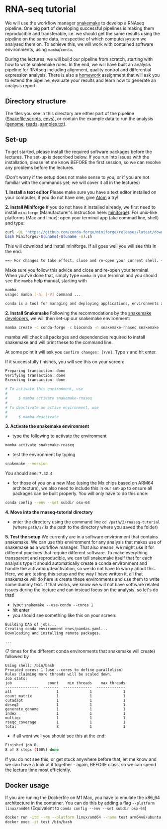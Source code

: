 # RNA-seq tutorial

We will use the workflow manager
[snakemake](https://snakemake.readthedocs.io/en/stable/index.html) to develop
a RNAseq pipeline. One big part of developing successful pipelines is making
them reproducible and transferable, i.e. we should get the same results using the
pipeline on the same data, irrespective of which compute/system we analysed them
on. To achieve this, we will work with contained software environments, using
`mamba`/`conda`.

During the lectures, we will build our pipeline from scratch, starting with how
to write snakemake rules. In the end, we will have built an analysis pipeline for
RNAseq including alignment, quality control and differential expression analysis.
There is also a [homework](Homework.md) assignment that will ask you to extend
the pipeline, evaluate your results and learn how to generate an analysis report.

## Directory structure
The files you see in this directory are either part of the pipeline
([Snakefile](Snakefile),[scripts](scripts), [envs](envs)), or contain the example
data to run the analysis ([genome](genome), [reads](reads),
[samples.txt](samples.txt)).

## Set-up
To get started, please install the required software packages before the lectures.
The set-up is described below. If you run into issues with the installation,
please let me know BEFORE the first session, so we can resolve any problems
before the lectures.

(Don't worry if the setup does not make sense to you, or if you are not familiar
with the commands yet; we will cover it all in the lectures)

**1. Install a text editor**
Please make sure you have a text editor installed on your computer; if you do
not have one, give [Atom](https://atom.io/) a try!

**2. Install Miniforge**
If you do not have it installed already, we first need to install `miniforge` (Manufacturer's instruction here:
[miniforge](https://github.com/conda-forge/miniforge#mambaforge)).
For unix-like platforms (Mac and linux): open your terminal app (aka commad line, shell) and type:
```bash
curl -OL "https://github.com/conda-forge/miniforge/releases/latest/download/Miniforge3-$(uname)-$(uname -m).sh"
bash Miniforge3-$(uname)-$(uname -m).sh
```
This will download and install miniforge. If all goes well you will see this in the end:

```bash
==> For changes to take effect, close and re-open your current shell. <==
```
Make sure you follow this advice and close and re-open your terminal. When you've done that, simply type `mamba` in your terminal
and you should see the `mamba` help manual, starting with

```bash
mamba                                                                                                                         [15:02:17]
usage: mamba [-h] [-V] command ...

conda is a tool for managing and deploying applications, environments and packages.
```

**2. Install Snakemake**
Following the recommodations by the
[snakemake developers](https://snakemake.readthedocs.io/en/stable/getting_started/installation.html),
we will then set-up our snakemake environment:

```bash
mamba create -c conda-forge -c bioconda -n snakemake-rnaseq snakemake
```
mamba will check all packages and dependencies required to install snakemake and will
print these to the command line. 

At some point it will ask you `Confirm changes: [Y/n]`. Type `Y` and hit enter.

If it successfully finishes, you will see this on your screen:
```bash
Preparing transaction: done
Verifying transaction: done
Executing transaction: done

# To activate this environment, use
#
#     $ mamba activate snakemake-rnaseq
#
# To deactivate an active environment, use
#
#     $ mamba deactivate
```

**3. Activate the snakemake environment**
- type the following to activate the environment
```bash
mamba activate snakemake-rnaseq
```
- test the environment by typing
```bash
snakemake --version
```
You should see: `7.32.4`

- for those of you on a new Mac (using the Mx chips based on ARM64 architecture), we also need to include this in our set-up
  to ensure all packages can be built properly. You will only have to do this once:
```bash
conda config --env --set subdir osx-64
```

**4. Move into the rnaseq-tutorial directory**
- enter the directory using the command line `cd /path/2/rnaseq-tutorial`
  (where `path/2/` is the path to the directory where you saved the folder)

**5. Test the setup**
We currently are in a software environment that contains snakemake. We can
use this environment for any analysis that makes use of snakemake as a workflow
manager. That also means, we might use it for different pipelines that require
different software. To make everything transparent and reproducible, we
can tell snakemake itself that for each analysis type it should automatically
create a conda environment and handle the activation/deactivation, so we
do not have to worry about this. Here, we are testing this setup and the way
I have written it, all that snakemake will do here is create these environments
and use them to write some dummy text. If that works, we know we will not have
software related issues during the lecture and can instead focus on the
analysis, so let's do that!

- type: `snakemake --use-conda --cores 1`
- hit enter
- you should see something like this on your screen:
```
Building DAG of jobs...
Creating conda environment envs/pandas.yaml...
Downloading and installing remote packages.

...
```
(7 times for the different conda environments that snakemake will create)
followed by
```
Using shell: /bin/bash
Provided cores: 1 (use --cores to define parallelism)
Rules claiming more threads will be scaled down.
Job stats:
job                count    min threads    max threads
---------------  -------  -------------  -------------
all                    1              1              1
count_matrix           1              1              1
cutadapt               1              1              1
deseq2                 1              1              1
generate_genome        1              1              1
index                  1              1              1
multiqc                1              1              1
rseqc_coverage         1              1              1
total                  8              1              1

```
- if all went well you should see this at the end:
```bash
Finished job 0.
8 of 8 steps (100%) done
```

If you do not see this, or get stuck anywhere before that, let me know and
we can have a look at it together - again, BEFORE class, so we can spend the
lecture time most efficiently.

## Docker usage

If you are runing the Dockerfile on M1 Mac, you have to emulate the x86_64 architecture in the container. 
You can do this by adding a flag `--platform linux/amd64` (Equivalent to `conda config --env --set subdir osx-64`)

```bash
docker run -itd --rm --platform linux/amd64 --name test arm64v8/ubuntu /bin/bash 
docker exec -it test /bin/bash
```

